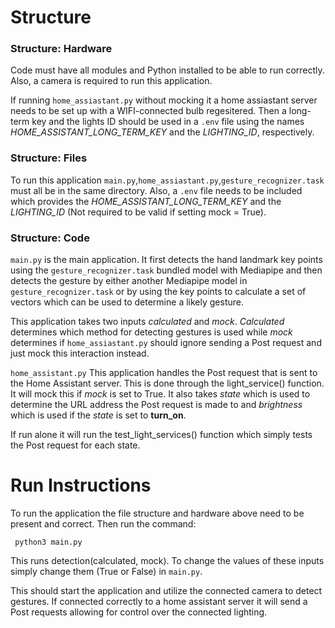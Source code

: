 # Structure
### Structure: Hardware
Code must have all modules and Python installed to be able to run correctly. Also, a camera is required to run this application.

If running ```home_assiastant.py``` without mocking it a home assiastant server needs to be set up with a WIFI-connected bulb regesitered. Then a long-term key and the lights ID should be used in a ```.env``` file using the names  *HOME_ASSISTANT_LONG_TERM_KEY* and the _LIGHTING_ID_, respectively.

### Structure: Files
To run this application ```main.py```,```home_assiastant.py```,```gesture_recognizer.task``` must all be in the same directory. Also, a ```.env``` file needs to be included which provides the *HOME_ASSISTANT_LONG_TERM_KEY* and the *LIGHTING_ID* (Not required to be valid if setting mock = True).

### Structure: Code
```main.py``` is the main application. It first detects the hand landmark key points using the ```gesture_recognizer.task``` bundled model with Mediapipe and then detects the gesture by either another Mediapipe model in ```gesture_recognizer.task``` or by using the key points to calculate a set of vectors which can be used to determine a likely gesture.

This application takes two inputs *calculated* and *mock*. *Calculated* determines which method for detecting gestures is used while *mock* determines if ```home_assiastant.py``` should ignore sending a Post request and just mock this interaction instead.

```home_assistant.py```
This application handles the Post request that is sent to the Home Assistant server. This is done through the light_service() function. It will mock this if *mock* is set to True. It also takes *state* which is used to determine the URL address the Post request is made to and *brightness* which is used if the *state* is set to **turn_on**.

If run alone it will run the test_light_services() function which simply tests the Post request for each state.

# Run Instructions
To run the application the file structure and hardware above need to be present and correct. Then run the command:
```
 python3 main.py
```

This runs detection(calculated, mock). To change the values of these inputs simply change them (True or False) in ```main.py```.

This should start the application and utilize the connected camera to detect gestures. If connected correctly to a home assistant server it will send a Post requests allowing for control over the connected lighting.